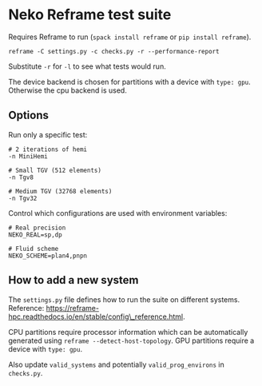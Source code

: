 # Neko Reframe test suite

Requires Reframe to run (`spack install reframe` or `pip install reframe`).

```
reframe -C settings.py -c checks.py -r --performance-report
```

Substitute `-r` for `-l` to see what tests would run.

The device backend is chosen for partitions with a device with `type: gpu`.
Otherwise the cpu backend is used.

## Options

Run only a specific test:

```
# 2 iterations of hemi
-n MiniHemi

# Small TGV (512 elements)
-n Tgv8

# Medium TGV (32768 elements)
-n Tgv32
```

Control which configurations are used with environment variables:

```
# Real precision
NEKO_REAL=sp,dp

# Fluid scheme
NEKO_SCHEME=plan4,pnpn
```

## How to add a new system

The `settings.py` file defines how to run the suite on different systems.
Reference: https://reframe-hpc.readthedocs.io/en/stable/config\_reference.html.

CPU partitions require processor information which can be automatically
generated using `reframe --detect-host-topology`. GPU partitions require a
device with `type: gpu`.

Also update `valid_systems` and potentially `valid_prog_environs` in `checks.py`.
